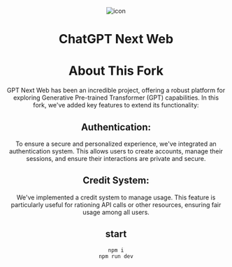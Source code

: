 <div align="center">
<img src="./docs/images/icon.svg" alt="icon"/>

<h1 align="center">ChatGPT Next Web</h1>

# About This Fork

GPT Next Web has been an incredible project, offering a robust platform for exploring Generative Pre-trained Transformer (GPT) capabilities. In this fork, we've added key features to extend its functionality:

## Authentication:

To ensure a secure and personalized experience, we've integrated an authentication system. This allows users to create accounts, manage their sessions, and ensure their interactions are private and secure.

## Credit System:

We've implemented a credit system to manage usage. This feature is particularly useful for rationing API calls or other resources, ensuring fair usage among all users.

## start

```
npm i
npm run dev
```
